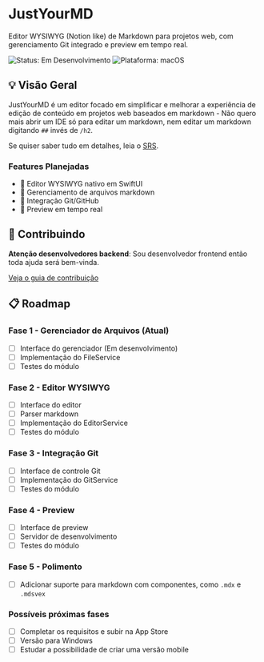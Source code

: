 # JustYourMD

Editor WYSIWYG (Notion like) de Markdown para projetos web, com gerenciamento Git integrado e preview em tempo real.

![Status: Em Desenvolvimento](https://img.shields.io/badge/Status-Em%20Desenvolvimento-yellow)
![Plataforma: macOS](https://img.shields.io/badge/Plataforma-macOS%2013%2B-blue)

## 💡 Visão Geral

JustYourMD é um editor focado em simplificar e melhorar a experiência de edição de conteúdo em projetos web baseados em markdown - Não quero mais abrir um IDE só para editar um markdown, nem editar um markdown digitando `##` invés de `/h2`.

Se quiser saber tudo em detalhes, leia o [SRS](Docs/SRS.md).

### Features Planejadas

- 📝 Editor WYSIWYG nativo em SwiftUI
- 📁 Gerenciamento de arquivos markdown
- 🔄 Integração Git/GitHub
- 👀 Preview em tempo real

## 🤝 Contribuindo

**Atenção desenvolvedores backend**: Sou desenvolvedor frontend então toda ajuda será bem-vinda.

[Veja o guia de contribuição](.github/CONTRIBUTING.md)

## 📋 Roadmap

### Fase 1 - Gerenciador de Arquivos (Atual)

- [ ] Interface do gerenciador (Em desenvolvimento)
- [ ] Implementação do FileService
- [ ] Testes do módulo

### Fase 2 - Editor WYSIWYG

- [ ] Interface do editor
- [ ] Parser markdown
- [ ] Implementação do EditorService
- [ ] Testes do módulo

### Fase 3 - Integração Git

- [ ] Interface de controle Git
- [ ] Implementação do GitService
- [ ] Testes do módulo

### Fase 4 - Preview

- [ ] Interface de preview
- [ ] Servidor de desenvolvimento
- [ ] Testes do módulo

### Fase 5 - Polimento

- [ ] Adicionar suporte para markdown com componentes, como `.mdx` e `.mdsvex`

### Possíveis próximas fases

- [ ] Completar os requisitos e subir na App Store
- [ ] Versão para Windows
- [ ] Estudar a possibilidade de criar uma versão mobile
